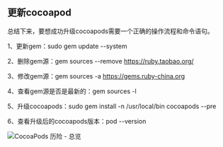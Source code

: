  ## 更新cocoapod
 
 
 总结下来，要想成功升级cocoapods需要一个正确的操作流程和命令语句。
 
 1、更新gem：sudo gem update --system
 
 2、删除gem源：gem sources --remove https://ruby.taobao.org/
 
 3、修改gem源：gem sources -a https://gems.ruby-china.org
 
 4、查看gem源是否是最新的：gem sources -l
 
 5、升级cocoapods：sudo gem install -n /usr/local/bin cocoapods --pre
 
 6、查看升级后的cocoapods版本：pod --version



![CocoaPods 历险 - 总览](https://www.desgard.com/cocoapods-1/)
